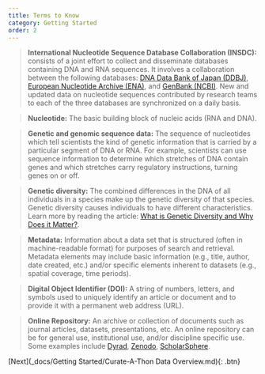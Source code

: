 ```yaml
---
title: Terms to Know
category: Getting Started
order: 2
---
```


> **International Nucleotide Sequence Database Collaboration (INSDC):**
consists of a joint effort to collect and disseminate databases containing DNA and RNA sequences. It involves a collaboration between the following databases: [DNA Data Bank of Japan (DDBJ)](https://www.ddbj.nig.ac.jp/index-e.html), [European Nucleotide Archive (ENA)](https://www.ebi.ac.uk/ena/browser/home), and [GenBank (NCBI)](https://www.ncbi.nlm.nih.gov/genbank/). New and updated data on nucleotide sequences contributed by research teams to each of the three databases are synchronized on a daily basis.

> **Nucleotide:**
The basic building block of nucleic acids (RNA and DNA).

> **Genetic and genomic sequence data:**
The sequence of nucleotides which tell scientists the kind of genetic information that is carried by a particular segment of DNA or RNA. For example, scientists can use sequence information to determine which stretches of DNA contain genes and which stretches carry regulatory instructions, turning genes on or off.

> **Genetic diversity:**
The combined differences in the DNA of all individuals in a species make up the genetic diversity of that species. Genetic diversity causes individuals to have different characteristics. Learn more by reading the article: [What is Genetic Diversity and Why Does it Matter?](https://kids.frontiersin.org/articles/10.3389/frym.2021.656168).

> **Metadata:**
Information about a data set that is structured (often in machine-readable format) for purposes of search and retrieval. Metadata elements may include basic information (e.g., title, author, date created, etc.) and/or specific elements inherent to datasets (e.g., spatial coverage, time periods).

> **Digital Object Identifier (DOI):**
A string of numbers, letters, and symbols used to uniquely identify an article or document and to provide it with a permanent web address (URL).

> **Online Repository:**
An archive or collection of documents such as journal articles, datasets, presentations, etc. An online repository can be for general use, institutional use, and/or discipline specific use. Some examples include [Dyrad](https://datadryad.org/stash), [Zenodo](https://zenodo.org), [ScholarSphere](https://scholarsphere.psu.edu).

[Next](_docs/Getting Started/Curate-A-Thon Data Overview.md){: .btn}
